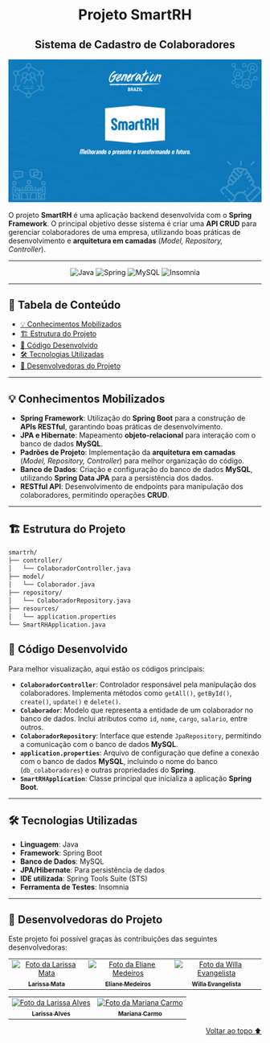 <div align='center', id='topo'/>

# Projeto SmartRH
## Sistema de Cadastro de Colaboradores

</div>

![Descrição da imagem](https://raw.githubusercontent.com/willaevangelista/smart-rh_java/main/src/main/resources/img/SmartRH.png)

O projeto **SmartRH** é uma aplicação backend desenvolvida com o **Spring Framework**. O principal objetivo desse sistema é criar uma **API CRUD** para gerenciar colaboradores de uma empresa, utilizando boas práticas de desenvolvimento e **arquitetura em camadas** (*Model, Repository, Controller*).

******

<div align='center'/>

  ![Java](https://a11ybadges.com/badge?logo=java)
  ![Spring](https://a11ybadges.com/badge?logo=spring)
  ![MySQL](https://a11ybadges.com/badge?logo=mysql)
  ![Insomnia](https://a11ybadges.com/badge?logo=insomnia)
</div>


******

## 📖 Tabela de Conteúdo
- [💡 Conhecimentos Mobilizados](#conhecimentosMobilizados)
- [🏗️ Estrutura do Projeto](#estruturaDoProjeto)
- [📂 Código Desenvolvido](#codigoDesenvolvido)
- [🛠️ Tecnologias Utilizadas](#tecnologiasUtilizadas)
- [🤝 Desenvolvedoras do Projeto](#devas)

---

<div id='conhecimentosMobilizados'/> 

## 💡 Conhecimentos Mobilizados

- **Spring Framework**: Utilização do **Spring Boot** para a construção de **APIs RESTful**, garantindo boas práticas de desenvolvimento.
- **JPA e Hibernate**: Mapeamento **objeto-relacional** para interação com o banco de dados **MySQL**.
- **Padrões de Projeto**: Implementação da **arquitetura em camadas** (*Model, Repository, Controller*) para melhor organização do código.
- **Banco de Dados**: Criação e configuração do banco de dados **MySQL**, utilizando **Spring Data JPA** para a persistência dos dados.
- **RESTful API**: Desenvolvimento de endpoints para manipulação dos colaboradores, permitindo operações **CRUD**.

---

<div id='estruturaDoProjeto'/> 

## 🏗️ Estrutura do Projeto

```
smartrh/
├── controller/
│   └── ColaboradorController.java
├── model/
│   └── Colaborador.java
├── repository/
│   └── ColaboradorRepository.java
├── resources/
│   └── application.properties
└── SmartRHApplication.java
```

<div id='codigoDesenvolvido'/> 

## 📂 Código Desenvolvido

Para melhor visualização, aqui estão os códigos principais:

- **`ColaboradorController`**: Controlador responsável pela manipulação dos colaboradores. Implementa métodos como `getAll()`, `getById()`, `create()`, `update()` e `delete()`.  
- **`Colaborador`**: Modelo que representa a entidade de um colaborador no banco de dados. Inclui atributos como `id`, `nome`, `cargo`, `salario`, entre outros.  
- **`ColaboradorRepository`**: Interface que estende `JpaRepository`, permitindo a comunicação com o banco de dados **MySQL**.  
- **`application.properties`**: Arquivo de configuração que define a conexão com o banco de dados **MySQL**, incluindo o nome do banco (`db_colaboradores`) e outras propriedades do **Spring**.  
- **`SmartRHApplication`**: Classe principal que inicializa a aplicação **Spring Boot**.  

---

<div id='tecnologiasUtilizadas'/> 

## 🛠️ Tecnologias Utilizadas

- **Linguagem**: Java  
- **Framework**: Spring Boot  
- **Banco de Dados**: MySQL  
- **JPA/Hibernate**: Para persistência de dados  
- **IDE utilizada**: Spring Tools Suite (STS)
- **Ferramenta de Testes**: Insomnia

---

<div id='devas'/> 
  
## 🤝 Desenvolvedoras do Projeto

Este projeto foi possível graças às contribuições das seguintes desenvolvedoras:

<div align="center">
  <table>
    <tr>
      <td align="center">
        <a href="https://www.linkedin.com/in/larissa-mata-a32a5a104/" title="Linkedin da Larissa Mata">
          <img src="https://media.licdn.com/dms/image/v2/D4D03AQH8ZGW05SThzA/profile-displayphoto-shrink_400_400/profile-displayphoto-shrink_400_400/0/1698075416577?e=1747267200&v=beta&t=MZQra9MZhtWWZqrZx6Re7loE6-KZIhHj9kj5Rbxe_Ds" width="100px;" alt="Foto da Larissa Mata"/><br>
          <sub>
            <b>Larissa Mata</b>
          </sub>
        </a>
      </td>
      <td align="center">
        <a href="https://www.linkedin.com/in/elianempontes/" title="Linkedin da Eliane Medeiros">
          <img src="https://media.licdn.com/dms/image/v2/D4D03AQGppzwuto4Skw/profile-displayphoto-shrink_400_400/B4DZOzMU5sHUAg-/0/1733878173890?e=1747267200&v=beta&t=dYk2XBvZ6Be-J99J4sp9kljf2TF3ZZ5YZ8lEu72U7oA" width="100px;" alt="Foto da Eliane Medeiros"/><br>
          <sub>
            <b>Eliane Medeiros</b>
          </sub>
        </a>
      </td>
      <td align="center">
        <a href="https://github.com/willaevangelista" title="GitHub da Willa Evangelista">
          <img src="https://avatars.githubusercontent.com/u/84138876?v=4" width="100px;" alt="Foto da Willa Evangelista"/><br>
          <sub>
            <b>Willa Evangelista</b>
          </sub>
        </a>
      </td>
    </tr>
  </table>
  <table>
    <tr>
      <td align="center">
        <a href="https://www.linkedin.com/in/larissa-alves-s/" title="Linkedin da Larissa Alves">
          <img src="https://media.licdn.com/dms/image/v2/D4D03AQFZaBaC-aUVow/profile-displayphoto-shrink_400_400/B4DZSqh72uHYAg-/0/1738027811288?e=1747267200&v=beta&t=6DM_y3QMq47Kb_qSkOcxjFlPsaBcqwZ_0JxLYxL1Bm8" width="100px;" alt="Foto da Larissa Alves"/><br>
          <sub>
            <b>Larissa Alves</b>
          </sub>
        </a>
      </td>
      <td align="center">
        <a href="https://github.com/MariPimentelCarmo" title="GitHub da Mariana Carmo">
          <img src="https://avatars.githubusercontent.com/u/99743029?v=4" width="100px;" alt="Foto da Mariana Carmo"/><br>
          <sub>
            <b>Mariana Carmo</b>
          </sub>
        </a>
    </tr>
  </table>
</div>

<div align='right'>
  
  [Voltar ao topo ⬆️](#topo)

</div>
